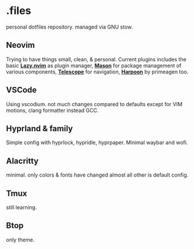 # .files

personal dotfiles repository. managed via GNU stow.

## Neovim

Trying to have things small, clean, & personal. Current plugins includes the basic **[Lazy.nvim](https://github.com/folke/lazy.nvim)** as plugin manager, **[Mason](https://github.com/williamboman/mason.nvim)** for package management of various components, **[Telescope](https://github.com/nvim-telescope/telescope.nvim)** for navigation, **[Harpoon](https://github.com.ThePrimeagen/harpoon)** by primeagen too.

## VSCode

Using vscodium. not much changes compared to defaults except for VIM motions, clang formatter instead GCC.

## Hyprland & family

Simple config with hyprlock, hypridle, hyprpaper. Minimal waybar and wofi. 

## Alacritty

minimal. only colors & fonts have changed almost all other is default config.

## Tmux

still learning.

## Btop

only theme.


